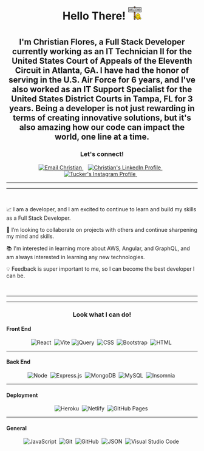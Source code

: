 <h1 align="center">
    Hello There! <img height="35px" width="35px" src="./images/welcome.gif"/> 
<h1>

<h2 align="center">
I'm Christian Flores, a Full Stack Developer currently working as an IT Technician II for the United States Court of Appeals of the Eleventh Circuit in Atlanta, GA. I have had the honor of serving in the U.S. Air Force for 6 years, and I've also worked as an IT Support Specialist for the United States District Courts in Tampa, FL for 3 years. 
Being a developer is not just rewarding in terms of creating innovative solutions, but it's also amazing how our code can impact the world, one line at a time.
</h2>

<h3 align="center">
    Let's connect!
</h3>

<p align="center">
    <a href="mailto:Floresc712@yahoo.com">
        <img src="https://img.shields.io/badge/Yahoo!-6001D2?style=for-the-badge&logo=Yahoo!&logoColor=white" 
            alt="Email Christian"/>
    </a>&nbsp;&nbsp;
    <a href="https://www.linkedin.com/in/christian-flores-197557163/">
        <img src="https://img.shields.io/badge/LinkedIn-0077B5?style=for-the-badge&logo=linkedin&logoColor=white" 
            alt="Christian's LinkedIn Profile"/>
    </a>&nbsp;&nbsp;
    <a href="https://www.instagram.com/ambitiousflo_/?hl=en">
        <img src="https://img.shields.io/badge/Instagram-E4405F?style=for-the-badge&logo=instagram&logoColor=white" 
            alt="Tucker's Instagram Profile"/>
    </a>&nbsp;&nbsp;
</p>

---

---

<br>
 
📈 I am a developer, and I am excited to continue to learn and build my skills as a Full Stack Developer.

🤝 I’m looking to collaborate on projects with others and continue sharpening my mind and skills.

📚 I'm interested in learning more about AWS, Angular, and GraphQL, and am always interested in learning any new technologies.

💡 Feedback is super important to me, so I can become the best developer I can be.

<br>

---

---

<h3 align="center">Look what I can do!</h3>

#### Front End

<div align="center">

![React](https://img.shields.io/badge/React-20232A?style=for-the-badge&logo=react&logoColor=61DAFB)&nbsp;
![Vite](https://img.shields.io/badge/vite-%23646CFF.svg?style=for-the-badge&logo=vite&logoColor=white)
![jQuery](https://img.shields.io/badge/jQuery-0769AD?style=for-the-badge&logo=jquery&logoColor=white)&nbsp;
![CSS](https://img.shields.io/badge/CSS3-1572B6?style=for-the-badge&logo=css3&logoColor=white)&nbsp;
![Bootstrap](https://img.shields.io/badge/Bootstrap-563D7C?style=for-the-badge&logo=bootstrap&logoColor=white)&nbsp;
![HTML](https://img.shields.io/badge/HTML5-E34F26?style=for-the-badge&logo=html5&logoColor=white)&nbsp;

</div>

---

#### Back End

<div align="center">

![Node](https://img.shields.io/badge/Node.js-339933?style=for-the-badge&logo=nodedotjs&logoColor=white)&nbsp;
![Express.js](https://img.shields.io/badge/Express.js-000000?style=for-the-badge&logo=express&logoColor=white)&nbsp;
![MongoDB](https://img.shields.io/badge/MongoDB-4EA94B?style=for-the-badge&logo=mongodb&logoColor=white)&nbsp;
![MySQL](https://img.shields.io/badge/MySQL-coral?style=for-the-badge&logo=mysql&logoColor=darkblue)&nbsp;
![Insomnia](https://img.shields.io/badge/Insomnia-5849be?style=for-the-badge&logo=Insomnia&logoColor=white)&nbsp;

</div>

---

#### Deployment

<div align="center">

![Heroku](https://img.shields.io/badge/Heroku-430098?style=for-the-badge&logo=heroku&logoColor=white)&nbsp;
![Netlify](https://img.shields.io/badge/Netlify-00C7B7?style=for-the-badge&logo=netlify&logoColor=white)&nbsp;
![GitHub Pages](https://img.shields.io/badge/GitHub%20Pages-00C7B7?style=for-the-badge&logo=github&logoColor=white)&nbsp;

</div>

---

#### General

<div align="center">

![JavaScript](https://img.shields.io/badge/JavaScript-323330?style=for-the-badge&logo=javascript&logoColor=F7DF1E)&nbsp;
![Git](https://img.shields.io/badge/Git-F05032?style=for-the-badge&logo=git&logoColor=white)&nbsp;
![GitHub](https://img.shields.io/badge/GitHub-100000?style=for-the-badge&logo=github&logoColor=white)&nbsp;
![JSON](https://img.shields.io/badge/json-5E5C5C?style=for-the-badge&logo=json&logoColor=white)&nbsp;
![Visual Studio Code](https://img.shields.io/badge/Visual_Studio_Code-0078D4?style=for-the-badge&logo=visual%20studio%20code&logoColor=white)&nbsp;

</div>

<br>
<br>

